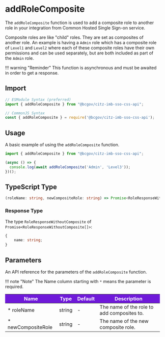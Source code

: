 # addRoleComposite

The `addRoleComposite` function is used to add a composite role to another role in your integration from Common Hosted Single Sign-on service. 

Composite roles are like "child" roles. They are set as composites of another role. An example is having a `Admin` role which has a composite role of `Level1` and `Level2` where each of these composite roles have their own permissions and can be used separately, but are both included as part of the `Admin` role.

!!! warning "Reminder"
    This function is asynchronous and must be awaited in order to get a response.

## Import

```JavaScript
// ESModule Syntax (preferred)
import { addRoleComposite } from "@bcgov/citz-imb-sso-css-api";

// CommonJS Syntax
const { addRoleComposite } = require('@bcgov/citz-imb-sso-css-api');
```

## Usage

A basic example of using the `addRoleComposite` function.

```JavaScript
import { addRoleComposite } from "@bcgov/citz-imb-sso-css-api";

(async () => {
  console.log(await addRoleComposite('Admin', 'Level3'));
})();
```

## TypeScript Type

<!-- The following code block is auto generated when types in the package change. -->
<!-- TYPE: addRoleComposite -->
```TypeScript
(roleName: string, newCompositeRole: string) => Promise<RoleResponseWithoutComposite[]>;
```

### Response Type

The type `RoleResponseWithoutComposite` of `Promise<RoleResponseWithoutComposite[]>`:

<!-- The following code block is auto generated when types in the package change. -->
<!-- TYPE: RoleResponseWithoutComposite -->
```TypeScript
{
    name: string;
}
```

## Parameters

An API reference for the parameters of the `addRoleComposite` function.

!!! note "Note"
    The Name column starting with `*` means the parameter is required.

<table>
  <!-- Table columns -->
  <thead>
    <tr>
      <th style="background: #6f19d9; color: white;">Name</th>
      <th style="background: #6f19d9; color: white;">Type</th>
      <th style="background: #6f19d9; color: white;">Default</th>
      <th style="background: #6f19d9; color: white;">Description</th>
    </tr>
  </thead>

  <!-- Table rows -->
  <tbody>
    <tr>
      <td>* roleName</td>
      <td>string</td>
      <td>-</td>
      <td>The name of the role to add composites to.</td>
    </tr>
    <tr>
      <td>* newCompositeRole</td>
      <td>string</td>
      <td>-</td>
      <td>The name of the new composite role.</td>
    </tr>
  </tbody>
</table>
